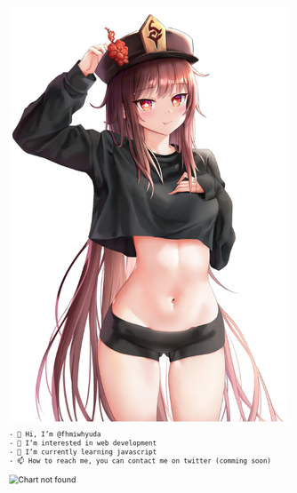 <img align="center" height="auto" src="https://github.com/fhmiwhyuda/fhmiwhyuda/blob/master/img/1.jpg"/>

```text
- 👋 Hi, I’m @fhmiwhyuda
- 👀 I’m interested in web development
- 🌱 I’m currently learning javascript
- 📫 How to reach me, you can contact me on twitter (comming soon)
```

![Chart not found](https://github-readme-stats.vercel.app/api?username=fhmiwhyuda&show_icons=true&theme=clasic)
